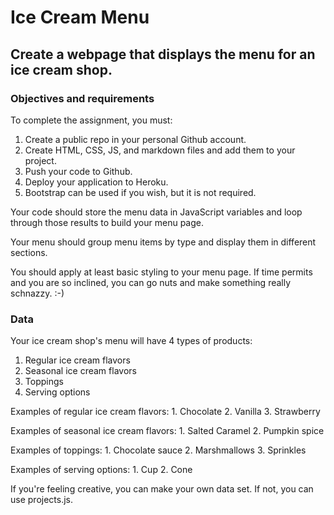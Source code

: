 # Ice Cream Menu

## Create a webpage that displays the menu for an ice cream shop.

### Objectives and requirements

To complete the assignment, you must:

1. Create a public repo in your personal Github account.
2. Create HTML, CSS, JS, and markdown files and add them to your project.
3. Push your code to Github.
4. Deploy your application to Heroku.
5. Bootstrap can be used if you wish, but it is not required.

Your code should store the menu data in JavaScript variables and loop through those results to build your menu page.

Your menu should group menu items by type and display them in different sections.

You should apply at least basic styling to your menu page. If time permits and you are so inclined, you can go nuts and make something really schnazzy. :-)

### Data

Your ice cream shop's menu will have 4 types of products: 
1. Regular ice cream flavors 
2. Seasonal ice cream flavors 
3. Toppings 
4. Serving options

Examples of regular ice cream flavors: 1. Chocolate 2. Vanilla 3. Strawberry

Examples of seasonal ice cream flavors: 1. Salted Caramel 2. Pumpkin spice

Examples of toppings: 1. Chocolate sauce 2. Marshmallows 3. Sprinkles

Examples of serving options: 1. Cup 2. Cone

If you're feeling creative, you can make your own data set. If not, you can use projects.js.

